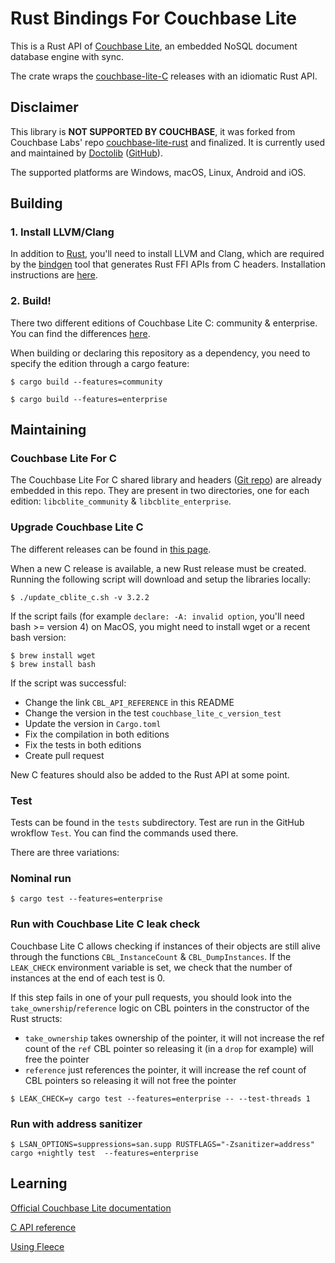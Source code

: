 # Rust Bindings For Couchbase Lite

This is a Rust API of [Couchbase Lite][CBL], an embedded NoSQL document database engine with sync.

The crate wraps the [couchbase-lite-C][CBL_C] releases with an idiomatic Rust API.

## Disclaimer

This library is **NOT SUPPORTED BY COUCHBASE**, it was forked from Couchbase Labs' repo [couchbase-lite-rust][CBL_RUST] and finalized.
It is currently used and maintained by [Doctolib][DOCTOLIB] ([GitHub][DOCTOLIB_GH]).

The supported platforms are Windows, macOS, Linux, Android and iOS.

## Building

### 1. Install LLVM/Clang

In addition to [Rust][RUST], you'll need to install LLVM and Clang, which are required by the [bindgen][BINDGEN] tool that generates Rust FFI APIs from C headers.
Installation instructions are [here][BINDGEN_INSTALL].

### 2. Build!

There two different editions of Couchbase Lite C: community & enterprise.
You can find the differences [here][CBL_EDITIONS_DIFF].

When building or declaring this repository as a dependency, you need to specify the edition through a cargo feature:

```shell
$ cargo build --features=community
```

```shell
$ cargo build --features=enterprise
```

## Maintaining

### Couchbase Lite For C

The Couchbase Lite For C shared library and headers ([Git repo][CBL_C]) are already embedded in this repo.
They are present in two directories, one for each edition: `libcblite_community` & `libcblite_enterprise`.

### Upgrade Couchbase Lite C

The different releases can be found in [this page][CBL_DOWNLOAD_PAGE].

When a new C release is available, a new Rust release must be created. Running the following script will download and setup the libraries locally:

```shell
$ ./update_cblite_c.sh -v 3.2.2
```

If the script fails (for example `declare: -A: invalid option`, you'll need bash >= version 4) on MacOS, you might need to install wget or a recent bash version:

```shell
$ brew install wget
$ brew install bash
```

If the script was successful:
- Change the link `CBL_API_REFERENCE` in this README
- Change the version in the test `couchbase_lite_c_version_test`
- Update the version in `Cargo.toml`
- Fix the compilation in both editions
- Fix the tests in both editions
- Create pull request

New C features should also be added to the Rust API at some point.

### Test

Tests can be found in the `tests` subdirectory.
Test are run in the GitHub wrokflow `Test`. You can find the commands used there.

There are three variations:

### Nominal run

```shell
$ cargo test --features=enterprise
```

### Run with Couchbase Lite C leak check

Couchbase Lite C allows checking if instances of their objects are still alive through the functions `CBL_InstanceCount` & `CBL_DumpInstances`.
If the `LEAK_CHECK` environment variable is set, we check that the number of instances at the end of each test is 0.

If this step fails in one of your pull requests, you should look into the `take_ownership`/`reference` logic on CBL pointers in the constructor of the Rust structs:
- `take_ownership` takes ownership of the pointer, it will not increase the ref count of the `ref` CBL pointer so releasing it (in a `drop` for example) will free the pointer
- `reference` just references the pointer, it will increase the ref count of CBL pointers so releasing it will not free the pointer

```shell
$ LEAK_CHECK=y cargo test --features=enterprise -- --test-threads 1
```

### Run with address sanitizer

```shell
$ LSAN_OPTIONS=suppressions=san.supp RUSTFLAGS="-Zsanitizer=address" cargo +nightly test  --features=enterprise
```

## Learning

[Official Couchbase Lite documentation][CBL_DOCS]

[C API reference][CBL_API_REFERENCE]

[Using Fleece][FLEECE]

[RUST]: https://www.rust-lang.org

[CBL]: https://www.couchbase.com/products/lite

[CBL_DOWNLOAD_PAGE]: https://www.couchbase.com/downloads/?family=couchbase-lite

[CBL_C]: https://github.com/couchbase/couchbase-lite-C

[CBL_RUST]: https://github.com/couchbaselabs/couchbase-lite-rust

[CBL_DOCS]: https://docs.couchbase.com/couchbase-lite/current/introduction.html

[CBL_API_REFERENCE]: https://docs.couchbase.com/mobile/3.2.2/couchbase-lite-c/C/html/modules.html

[CBL_EDITIONS_DIFF]: https://www.couchbase.com/products/editions/

[FLEECE]: https://github.com/couchbaselabs/fleece/wiki/Using-Fleece

[BINDGEN]: https://rust-lang.github.io/rust-bindgen/

[BINDGEN_INSTALL]: https://rust-lang.github.io/rust-bindgen/requirements.html

[DOCTOLIB]: https://www.doctolib.fr/

[DOCTOLIB_GH]: https://github.com/doctolib
